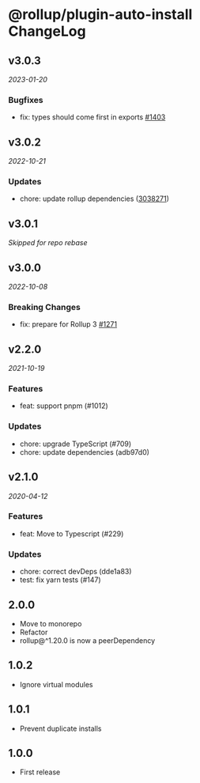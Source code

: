 # @rollup/plugin-auto-install ChangeLog

## v3.0.3

_2023-01-20_

### Bugfixes

- fix: types should come first in exports [#1403](https://github.com/rollup/plugins/pull/1403)

## v3.0.2

_2022-10-21_

### Updates

- chore: update rollup dependencies ([3038271](https://github.com/rollup/plugins/commit/303827191ede6b2e4eade96c6968ed16a587683f))

## v3.0.1

_Skipped for repo rebase_

## v3.0.0

_2022-10-08_

### Breaking Changes

- fix: prepare for Rollup 3 [#1271](https://github.com/rollup/plugins/pull/1271)

## v2.2.0

_2021-10-19_

### Features

- feat: support pnpm (#1012)

### Updates

- chore: upgrade TypeScript (#709)
- chore: update dependencies (adb97d0)

## v2.1.0

_2020-04-12_

### Features

- feat: Move to Typescript (#229)

### Updates

- chore: correct devDeps (dde1a83)
- test: fix yarn tests (#147)

## 2.0.0

- Move to monorepo
- Refactor
- rollup@^1.20.0 is now a peerDependency

## 1.0.2

- Ignore virtual modules

## 1.0.1

- Prevent duplicate installs

## 1.0.0

- First release
